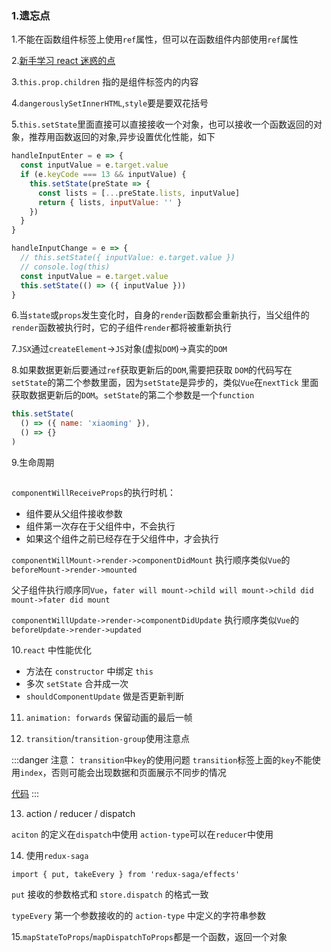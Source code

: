 ### 1.遗忘点

1.不能在函数组件标签上使用`ref`属性，但可以在函数组件内部使用`ref`属性

2.[新手学习 react 迷惑的点](https://mp.weixin.qq.com/s/vDcFV3LiWBEbDBhf4XZ0uw)

3.`this.prop.children` 指的是组件标签内的内容

4.`dangerouslySetInnerHTML`,`style`要是要双花括号

5.`this.setState`里面直接可以直接接收一个对象，也可以接收一个函数返回的对象，推荐用函数返回的对象,异步设置优化性能，如下

```js
handleInputEnter = e => {
  const inputValue = e.target.value
  if (e.keyCode === 13 && inputValue) {
    this.setState(preState => {
      const lists = [...preState.lists, inputValue]
      return { lists, inputValue: '' }
    })
  }
}
```

```js
handleInputChange = e => {
  // this.setState({ inputValue: e.target.value })
  // console.log(this)
  const inputValue = e.target.value
  this.setState(() => ({ inputValue }))
}
```

6.当`state`或`props`发生变化时，自身的`render`函数都会重新执行，当父组件的`render`函数被执行时，它的子组件`render`都将被重新执行

7.`JSX`通过`createElement`->`JS`对象(虚拟`DOM`)->真实的`DOM`

8.如果数据更新后要通过`ref`获取更新后的`DOM`,需要把获取 `DOM`的代码写在`setState`的第二个参数里面，因为`setState`是异步的，类似`Vue`在`nextTick`
里面获取数据更新后的`DOM`。`setState`的第二个参数是一个`function`

```js
this.setState(
  () => ({ name: 'xiaoming' }),
  () => {}
)
```

9.生命周期

<img :src="$withBase('/assets/react-lifecycle.png')">

`componentWillReceiveProps`的执行时机：

- 组件要从父组件接收参数
- 组件第一次存在于父组件中，不会执行
- 如果这个组件之前已经存在于父组件中，才会执行

`componentWillMount->render->componentDidMount` 执行顺序类似`Vue`的`beforeMount->render->mounted`

父子组件执行顺序同`Vue`，`fater will mount->child will mount->child did mount->fater did mount`

`componentWillUpdate->render->componentDidUpdate` 执行顺序类似`Vue`的`beforeUpdate->render->updated`

10.`react` 中性能优化

- 方法在 `constructor` 中绑定 `this`
- 多次 `setState` 合并成一次
- `shouldComponentUpdate` 做是否更新判断

11. `animation: forwards` 保留动画的最后一帧

12. `transition`/`transition-group`使用注意点

:::danger 注意： `transition`中`key`的使用问题
`transition`标签上面的`key`不能使用`index`，否则可能会出现数据和页面展示不同步的情况

[代码](https://github.com/luoxuzhi/brief-book/blob/master/src/TodoList.js)
:::

13. action / reducer / dispatch

`aciton` 的定义在`dispatch`中使用 `action-type`可以在`reducer`中使用

14. 使用`redux-saga`

`import { put, takeEvery } from 'redux-saga/effects'`

`put` 接收的参数格式和 `store.dispatch` 的格式一致

`typeEvery` 第一个参数接收的的 `action-type` 中定义的字符串参数

15.`mapStateToProps`/`mapDispatchToProps`都是一个函数，返回一个对象
